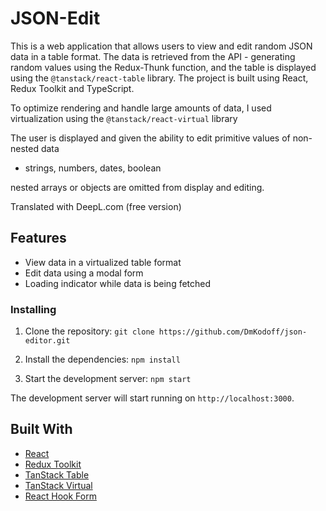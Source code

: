 # JSON-Edit

This is a web application that allows users to view and edit random JSON data in a table format.
The data is retrieved from the API - generating random values using the Redux-Thunk function, and the table is displayed using the `@tanstack/react-table` library.
The project is built using React, Redux Toolkit and TypeScript.

To optimize rendering and handle large amounts of data, I used virtualization using the `@tanstack/react-virtual` library

The user is displayed and given the ability to edit primitive values of non-nested data

- strings, numbers, dates, boolean

nested arrays or objects are omitted from display and editing.

Translated with DeepL.com (free version)

## Features

- View data in a virtualized table format
- Edit data using a modal form
- Loading indicator while data is being fetched

### Installing

1. Clone the repository:
   `git clone https://github.com/DmKodoff/json-editor.git`

2. Install the dependencies:
   `npm install`

3. Start the development server:
   `npm start`

The development server will start running on `http://localhost:3000`.

## Built With

- [React](https://reactjs.org/)
- [Redux Toolkit](https://redux-toolkit.js.org/)
- [TanStack Table](https://tanstack.com/table/latest)
- [TanStack Virtual](https://tanstack.com/table/latest)
- [React Hook Form](https://www.react-hook-form.com/)
